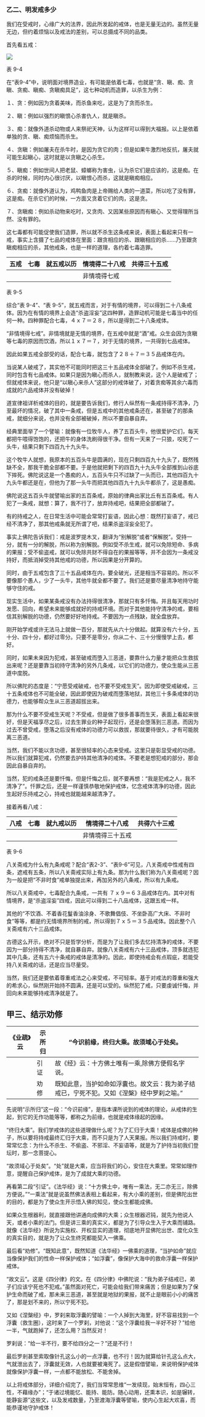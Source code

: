 ### 乙二、明发戒多少

我们在受戒时，心缘广大的法界，因此所发起的戒体，也是无量无边的。虽然无量无边，但约着烦恼以及戒法的差别，可以总摄成不同的品类。

首先看五戒：

![](..\img\table9_4.jpg)

表 9-4

在“表9-4”中，说明面对境界造业，有可能是依着七毒，也就是“贪、瞋、痴、贪瞋、贪痴、瞋痴、贪瞋痴具足”，这七种动机而造罪，以杀生为例：

１、贪：例如因为贪着美味，而杀鱼来吃，这是为了贪而杀生。

２、瞋：例如以强烈的瞋恨心杀害仇人，就是瞋杀。

３、痴：就像外道杀动物或人来祭祀天神，认为这样可以得到大福报。以上是依着单独的贪、瞋、痴烦恼而杀生。

４、贪瞋：例如屠夫在杀牛时，是因为贪它的肉；但是如果牛激烈地反抗，屠夫就可能生起瞋心，这时就是以贪瞋之心杀生。

５、瞋痴：例如世间人把老鼠、蟑螂称为害虫，认为杀它们是应该的，这是痴。在杀的时候，同时内心很讨厌，以瞋恨心而杀，这就是瞋痴相应。

６、贪痴：就像外道认为，鸡鸭鱼肉是上帝赐给人类的一道菜，所以吃了没有罪，这是痴。在杀它们的时候，一方面又贪着它们的肉，这是贪。

７、贪瞋痴：例如杀动物来吃时，又贪肉、又因某些原因而有瞋心、又觉得理所当然、没有罪的。

这七毒都有可能促使我们造罪，所以就不杀生这条戒来说，表面上看起来只有一戒，事实上含摄了七品的戒体在里面：跟贪相应的杀、跟瞋相应的杀……乃至跟贪瞋痴相应的杀，其他戒条，也是一样的道理，各约着七毒造罪。

| 五戒 | 七毒 | 就五戒以历 | 情境得二十八戒 | 共得三十五戒 |
| ---- | ---- | ---------- | -------------- | ------------ |
|      |      |            | 非情境得七戒   |              |

表 9-5

综合“表 9-4”、“表 9-5”，就五戒而言，对于有情的境界，可以得到二十八条戒体。因为在有情的境界上会造“杀盗淫妄”这四种罪，造罪动机可能是七毒当中的任何一种。四种罪配合七毒，４ｘ７＝２８，所以是得到二十八条戒体。

“非情境得七戒”。非情境就是无情的境界，在五戒中就是“酒”戒。众生会因为贪瞋等七毒的原因而饮酒，所以１ｘ７＝７，对于无情的境界，一共得到七品戒体。

因此如果五戒全部受的话，配合七毒，就包含了２８＋７＝３５品戒体在内。

当说某人破戒了，其实他不可能同时把这三十五品戒体全部破了。例如不杀生戒，同时包含有七品戒体。如果只是因为瞋心而杀人，就制教来说，这个人是破戒了；但就戒体来说，他只是“以瞋心来杀人”这部分的戒体破了，对着贪痴等其余六毒而成就的六品戒体并没有破掉！

道宣律祖详析戒体的目的，就是要告诉我们，修行人纵然有一条戒持得不清净，乃至最坏的情况，破了其中一条戒，但是五戒中的其他戒条还在，甚至破了的那条戒，就细分来说，也并没有全部被破掉，所以不要自暴自弃。

经典里面举了一个譬喻：就像有一位牧牛人，养了五百头牛，他很爱护它们，每天都把牛喂得饱饱的，还把牛的身体洗刷得很干净。但有一天来了一只狼，咬死了一头牛，结果只剩下四百九十九头牛。

这个牧牛人就想，我原本的五百头牛是圆满的，现在只剩四百九十九头了，既然残缺不全，那我干脆全部都不要。于是他就把剩下的四百九十九头牛全部推到山谷底下摔死。佛陀说这是一个愚痴的人，五百头牛只不过缺了一头而已，其他四百九十九头牛都还是在，但他为了那一头牛而把其他四百九十九头牛都杀了，这是愚痴。

佛陀说这五百头牛就譬喻出家的五百条戒，原始的律典出家比丘有五百条戒。有人犯了一条戒，就想：算了，我不行了，放弃持戒吧，结果把全部都破了。

有的持戒之人，在日常生活中可能会常常打妄语，因此心想：既然打妄语了，戒已经不清净了，那其他戒条就无所谓了吧，结果杀盗淫妄全犯了。

事实上佛陀告诉我们：戒是波罗提木叉，翻译为“别解脱”或者“保解脱”。受持一分，就有一分的解脱，所以称为别解脱。例如受不杀生戒，就可以免除短命、多病的果报；受不偷盗戒，就可以免除共财不得自在的果报等等，并不会因为一条戒没持好，而抵消掉受持其他戒的功德，所以因果是分开算的。

同时，由于五戒包含了三十五品戒体在内，要全破光，还是相当不容易的。所以不要像那个愚人，少了一头牛，其他牛就全都不要了。我们还是要尽量清净地持守能够守住的戒。

现实生活中，如果某条戒没有办法持得很清净，那就只有多忏悔。并且每天用功时发愿、回向，希望未来能够成就好的持戒环境。而对于其他能持守清净的戒，要相信其别解脱的功德，仍然要好好地持戒。不要因为一点残缺，就全盘放弃。

刚开始学戒或许无法马上就做一百分，那就先从六十分做起。就算没有六十分，五十分、四十分，都好过零分。只要不是零分，你从二十、三十分慢慢学上去，都好。

同时，如果未来因为犯戒，甚至破戒而堕入三恶道，要靠什么力量才能把众生救拔出来呢？还是要靠当初持守清净的另外几条戒，以它们的功德力，使众生能从三恶道中度脱。

所以佛陀的态度是：“宁愿受戒破戒，也不要不受戒生天”。因为即使受戒破戒，三十五条戒体也不可能全破，因此即使因为破戒而堕落地狱，其他三十多条戒体的功德力，也能够帮众生从三恶道超拔出来。

那为什么不要不受戒生天呢？不受戒，但是做了很多善事而生天，表面上看起来很好，但是天福享尽之后，过去生罪业的种子起现行，还是会堕落到三恶道。而因为过去不曾受戒，堕落之后没有戒体的功德力可以救拔，那就要待很久，才有可能脱离三恶道。

当然，我们不能以贪功德，甚至很轻率的心态来受戒。这里只是彰显受戒的功德。所以我们就算犯戒，仍然要去护持其他清净的戒体。不要老是想犯戒的部分，那会因此自暴自弃的。

当然，犯的戒条还是要忏悔，但是忏悔之后，就不要再想：“我是犯戒之人，我不清净了”。忏罪之后，还是一样谨慎恭敬地保护戒体，忆念戒体清净的功德，因此生起好乐持戒之心，持戒也就能越来越清净了。

接着再看八戒：

| 八戒 | 七毒 | 就九戒以历 | 情境得二十八戒   | 共得六十三戒 |
| ---- | ---- | ---------- | ---------------- | ------------ |
|      |      |            | 非情境得三十五戒 |              |

表 9-6

八关斋戒为什么有九条戒呢？配合“表2-3”、“表9-6”可见，八关斋戒中性戒有四条，遮戒有五条，所以八关斋戒实际上有九条。那为什么我们称为八关斋戒呢？因为一般是把“不非时食”戒单独提出来，再加另外的八条戒，所以有九条戒。

所以八关斋戒中，七毒配合九条戒，一共有 ７ｘ９＝６３品戒体在内。其中对有情境界，是“杀盗淫妄”四戒，因此可以得到二十八品戒体，这跟五戒一样。

其他的“不饮酒、不着香花鬘香油涂身、不歌舞倡伎、不坐卧高广大床、不非时食”等等，都是约无情境界所制的戒，所以得到７ｘ５＝３５品戒体。因此整个八关斋戒有六十三品戒体。

古德这么开示，绝对不只是哲学分析，而是为了让我们多去忆持清净的戒体，不要因为一部分持得不清净，就自暴自弃。就像八关斋戒有六十三品戒体，顶多就违犯其中几条，还有五六十条戒的戒体是清净的。因此，即使持戒会有点瑕疵，若能受持八关斋戒的话，还是应当尽量受。

当然，我们还是要依着尊重戒法之心来受戒，不可轻率。基于对戒法的尊重和强大的希求心，纵然刚开始持不圆满，还是可以受的。纵然犯了戒，只要虔诚忏悔，并回向未来能够持戒清净就是了。

## 甲三、结示劝修

| 《业疏》云 | 示所归 | “今识前缘，终归大乘。故须域心于处矣。                        |
| ---------- | ------ | ------------------------------------------------------------ |
|            | 引 证  | 故《经》云：十方佛土唯有一乘,除佛方便假名字说。              |
|            | 劝 修  | 既知此意，当护如命如浮囊也。故文云：我为弟子结戒已，宁死不犯。又如《涅槃》经中罗刹之喻。” |

先说明“示所归”这一段：“今识前缘”，是指本课所说到的戒体的理论，从戒体的生起，到它的无作功能等等，都称之为前缘，也就是戒体缘起的因缘。

“终归大乘”。我们学戒体的这些道理做什么呢？为了汇归于大乘！戒体是成佛的种子，所以要将持戒最终汇归于大乘，而不只是为了人天果报。所以我们持戒时，要常常忆念：为什么不杀生、不偷盗、不邪淫、不妄语等，就是为了护持当初我们登坛时，那一念菩提心。

“故须域心于处矣”。“处”就是大乘，应当将我们的心，安住在大乘里。常常如理作意，提醒自己保护戒体，是为了成就大乘的功德。

再看第二段“引证”。《法华经》说：“十方佛土中，唯有一乘法，无二亦无三，除佛方便说。”“一乘法”就是说虽然佛法表相上看起来，有大小乘的差别，但是佛陀出世的目的，都是为了使众生开示悟入佛的知见，使众生都能成佛。

如果众生根器利，就直接跟他讲通向成佛的大乘；众生根器迟钝，就先为他说人天，或者小乘的法门。但是讲三乘的真实义，都是为了引导众生入于大乘而铺路。就像《法华经》所说为实施权、开权显实的道理，彻底地开显佛陀出世、度化众生的真实目的，就是为了让众生终究都能契入一佛乘。

最后看“劝修”。“既知此意”，既然知道《法华经》一佛乘的道理，“当护如命”就应当像保护我们的性命一样保护戒体；“如浮囊”，像保护大海中的救命浮囊一样保护戒体。

“故文云”。这是《四分律》的文。在《四分律》中佛陀说：“我为弟子结戒已，弟子们应该宁死也不犯戒。”虽然面对死亡，可能会给我们带来痛苦；但是如果为了保护生命而破了戒，那未来三恶道，甚至就是地狱的果报，就不止是眼前小小的痛苦了，那是划不来的，所以宁死不犯。

又如《涅槃经》中，罗刹来取浮囊的譬喻：一个人掉到大海里，好不容易找到一个浮囊（救生圈），这时来了一个罗刹，对他说：“这个浮囊给我一半好不好？”给他一半，气就跑掉了，还怎么用？当然反对！

罗刹说：“给一半不行，要不给四分之一？”还是不行！

最后罗剎甚至索取像针孔这么小的一点浮囊，也不行！因为就算给针孔这么点大，气就泄出去了，浮囊就无效，人也就要被淹死了。这是假借譬喻，来说明保护戒体就像保护浮囊一样，一点都不能放松、不能舍掉。

以上将戒体部分，详细介绍完了，我们当常常思维“一发续现，始末恒有，四心三性，不藉缘办”；“于诸过境能忆、能持、能防。随心动用，还熏本识，如是辗转，能静妄源”这些文，以及发戒数量，乃至渡海浮囊等譬喻，使内心生起大欢喜，而能恭谨地守护戒体！